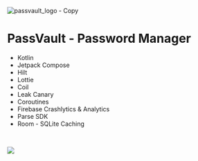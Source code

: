![passvault_logo - Copy](https://user-images.githubusercontent.com/25686023/200182302-6de7dca8-1b4a-476d-a135-cf4d8f9ae1ac.png)

# PassVault - Password Manager

<ul>
  <li> Kotlin
  <li> Jetpack Compose
  <li> Hilt
  <li> Lottie
  <li> Coil
  <li> Leak Canary
  <li> Coroutines
  <li> Firebase Crashlytics & Analytics
  <li> Parse SDK
  <li> Room - SQLite Caching
</ul>

&nbsp;
&nbsp;
&nbsp;

<a href="https://play.google.com/store/apps/details?id=com.mrntlu.PassVault"><img  src="https://play.google.com/intl/en_us/badges/images/badge_new.png"/></a>